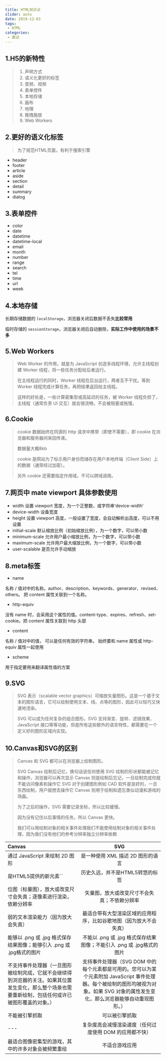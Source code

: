 ```yaml
---
title: HTML知识点
slider: auto
date: 2019-12-03
tags:
 - HTML
categories:
 - 面试
---
```


## 1.H5的新特性

> 1. 声明方式
> 2. 语义化更好的标签
> 3. 音频、视频
> 4. 表单控件
> 5. 本地存储
> 6. 画布
> 7. 地理
> 8. 推拽施放
> 9. Web Workers

## 2.更好的语义化标签

> 为了规范HTML页面，有利于搜索引擎

- header
- footer
- article
- aside
- section
- detail
- summary
- dialog

## 3.表单控件

- color
- date
- datetime
- datetime-local
- email
- month
- number
- range
- search
- tel
- time
- url
- week

## 4.本地存储

长期存储数据的 `localStorage`，浏览器关闭后数据不丢失**比较常用**

临时存储的 `sessionStorage`，浏览器关闭后自动删除，**实际工作中使用的场景不多**

## 5.Web Workers

> Web Worker 的作用，就是为 JavaScript 创造多线程环境，允许主线程创建 Worker 线程，将一些任务分配给后者运行。
>
> 在主线程运行的同时，Worker 线程在后台运行，两者互不干扰。等到 Worker 线程完成计算任务，再把结果返回给主线程。
>
> 这样的好处是，一些计算密集型或高延迟的任务，被 Worker 线程负担了，主线程（通常负责 UI 交互）就会很流畅，不会被阻塞或拖慢。

## 6.Cookie

> cookie 数据始终在同源的 http 请求中携带（即使不需要），即 cookie 在浏览器和服务器间来回传递。
>
> 数据量大概8kb
>
> cookie 是网站为了标示用户身份而储存在用户本地终端（Client Side）上的数据（通常经过加密）。
>
> 另外 cookie 还需要指定作用域，不可以跨域调用。

## 7.网页中 mate viewport 具体参数使用

- width    设置 viewport 宽度，为一个正整数，或字符串‘device-width’
- device-width  设备宽度
- height   设置 viewport 高度，一般设置了宽度，会自动解析出高度，可以不用设置
- initial-scale    默认缩放比例（初始缩放比例），为一个数字，可以带小数
- minimum-scale    允许用户最小缩放比例，为一个数字，可以带小数
- maximum-scale    允许用户最大缩放比例，为一个数字，可以带小数
- user-scalable    是否允许手动缩放

##  8.meta标签

- name

名称 / 值对中的名称。author、description、keywords、generator、revised、others。 把 content 属性关联到一个名称。

- http-equiv

没有 name 时，会采用这个属性的值。content-type、expires、refresh、set-cookie。把 content 属性关联到 http 头部

- content

名称 / 值对中的值， 可以是任何有效的字符串。 始终要和 name 属性或 http-equiv 属性一起使用

- scheme

用于指定要用来翻译属性值的方案

## 9.SVG

> SVG 表示（scalable vector graphics）可缩放矢量图形。这是一个基于文本的图形语言，它可以绘制使用文本、线、点等的图形，因此可以轻巧又快速地渲染。
>
> SVG 可以成为任何复杂的组合图形。SVG 支持渐变、旋转、滤镜效果、JavaScript 接口等等功能，但是所有这些额外的语言特性，都需要在一个定义好的图形区域内实现。

## 10.Canvas和SVG的区别

> Canvas 和 SVG 都可以在浏览器上绘制图形。
>
> SVG Canvas 绘制后记忆，换句话说任何使用 SVG 绘制的形状都能被记忆和操作，浏览器可以再次显示 Canvas 则是绘制后忘记，一旦绘制完成你就不能访问像素和操作它 SVG 对于创建图形例如 CAD 软件是良好的，一旦东西绘制，用户就想去操作它 Canvas 则用于绘制和遗忘类似动漫和游戏的场画。
>
> 为了之后的操作，SVG 需要记录坐标，所以比较缓慢。
>
> 因为没有记住以后事情的任务，所以 Canvas 更快。
>
> 我们可以用绘制对象的相关事件处理我们不能使用绘制对象的相关事件处理，因为我们没有他们的参考分辨率独立分辨率依赖

| Canvas                                                       |                             SVG                              |
| :----------------------------------------------------------- | :----------------------------------------------------------: |
| 通过 JavaScript 来绘制 2D 图形                               |              是一种使用 XML 描述 2D 图形的语言               |
| 是HTML5提供的新元素``                                        |               历史久远，并不是HTML5转悠的标签                |
| 位图（标量图），放大或改变尺寸会失真；逐像素进行渲染，依赖分辨率 |         矢量图，放大或改变尺寸不会失真；不依赖分辨率         |
| 弱的文本渲染能力（因为放大会失真）                           | 最适合带有大型渲染区域的应用程序，比如谷歌地图（因为放大不会失真） |
| 能够以 .png 或 .jpg 格式保存结果图像；能够引入 .png 或 .jpg格式的图片 | 不能以 .png 或 .jpg 格式保存结果图像；不能引入 .png 或 .jpg格式的图片 |
| 不支持事件处理器（一旦图形被绘制完成，它就不会继续得到浏览器的关注。如果其位置发生变化，那么整个场景也需要重新绘制，包括任何或许已被图形覆盖的对象。） | 支持事件处理器（SVG DOM 中的每个元素都是可用的。您可以为某个元素附加 JavaScript 事件处理器。每个被绘制的图形均被视为对象。如果 SVG 对象的属性发生变化，那么浏览器能够自动重现图形。） |
| 不能被引擎抓取                                               |                        可以被引擎抓取                        |
| ---                                                          |   复杂度高会减慢渲染速度（任何过度使用 DOM 的应用都不快）    |
| 最适合图像密集型的游戏，其中的许多对象会被频繁重绘           |                        不适合游戏应用                        |